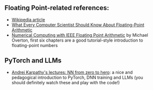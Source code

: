 ## Floating Point-related references:
- [Wikipedia article](https://en.wikipedia.org/wiki/Floating-point_arithmetic)
- [What Every Computer Scientist Should Know About Floating-Point Arithmetic](https://pages.cs.wisc.edu/~david/courses/cs552/S12/handouts/goldberg-floating-point.pdf)
- [Numerical Computing with IEEE Floating Point Arithmetic](https://cosweb1.fau.edu/~jmirelesjames/ODE_course/Numerical_Computing_with_IEEE_Floating_Point_Arithmetic.pdf) by Michael Overton, first six chapters are a good tutorial-style introduction to floating-point numbers

## PyTorch and LLMs
- [Andrej Karpathy's lectures: NN from zero to hero](https://github.com/karpathy/nn-zero-to-hero): a nice and pedagogical introduction to PyTorch, DNN training and LLMs (you should definitely watch these and play with the code!)
